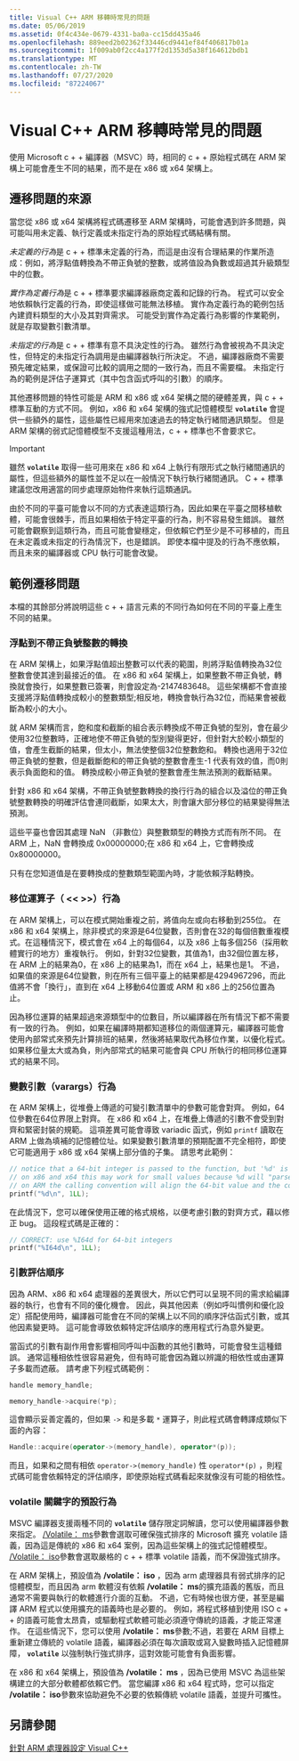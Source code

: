 ```yaml
---
title: Visual C++ ARM 移轉時常見的問題
ms.date: 05/06/2019
ms.assetid: 0f4c434e-0679-4331-ba0a-cc15dd435a46
ms.openlocfilehash: 889eed2b02362f33446cd9441ef84f406817b01a
ms.sourcegitcommit: 1f009ab0f2cc4a177f2d1353d5a38f164612bdb1
ms.translationtype: MT
ms.contentlocale: zh-TW
ms.lasthandoff: 07/27/2020
ms.locfileid: "87224067"
---
```

# <a name="common-visual-c-arm-migration-issues"></a>Visual C++ ARM 移轉時常見的問題

使用 Microsoft c + + 編譯器（MSVC）時，相同的 c + + 原始程式碼在 ARM 架構上可能會產生不同的結果，而不是在 x86 或 x64 架構上。

## <a name="sources-of-migration-issues"></a>遷移問題的來源

當您從 x86 或 x64 架構將程式碼遷移至 ARM 架構時，可能會遇到許多問題，與可能叫用未定義、執行定義或未指定行為的原始程式碼結構有關。

*未定義的行為*是 c + + 標準未定義的行為，而這是由沒有合理結果的作業所造成：例如，將浮點值轉換為不帶正負號的整數，或將值設為負數或超過其升級類型中的位數。

*實作為定義行為*是 c + + 標準要求編譯器廠商定義和記錄的行為。 程式可以安全地依賴執行定義的行為，即使這樣做可能無法移植。 實作為定義行為的範例包括內建資料類型的大小及其對齊需求。 可能受到實作為定義行為影響的作業範例，就是存取變數引數清單。

*未指定的行為*是 c + + 標準有意不具決定性的行為。 雖然行為會被視為不具決定性，但特定的未指定行為調用是由編譯器執行所決定。 不過，編譯器廠商不需要預先確定結果，或保證可比較的調用之間的一致行為，而且不需要檔。 未指定行為的範例是評估子運算式（其中包含函式呼叫的引數）的順序。

其他遷移問題的特性可能是 ARM 和 x86 或 x64 架構之間的硬體差異，與 c + + 標準互動的方式不同。 例如，x86 和 x64 架構的強式記憶體模型 **`volatile`** 會提供一些額外的屬性，這些屬性已經用來加速過去的特定執行緒間通訊類型。 但是 ARM 架構的弱式記憶體模型不支援這種用法，c + + 標準也不會要求它。

> [!IMPORTANT]
> 雖然 **`volatile`** 取得一些可用來在 x86 和 x64 上執行有限形式之執行緒間通訊的屬性，但這些額外的屬性並不足以在一般情況下執行執行緒間通訊。 C + + 標準建議您改用適當的同步處理原始物件來執行這類通訊。

由於不同的平臺可能會以不同的方式表達這類行為，因此如果在平臺之間移植軟體，可能會很棘手，而且如果相依于特定平臺的行為，則不容易發生錯誤。 雖然可能會觀察到這類行為，而且可能會變穩定，但依賴它們至少是不可移植的，而且在未定義或未指定的行為情況下，也是錯誤。 即使本檔中提及的行為不應依賴，而且未來的編譯器或 CPU 執行可能會改變。

## <a name="example-migration-issues"></a>範例遷移問題

本檔的其餘部分將說明這些 c + + 語言元素的不同行為如何在不同的平臺上產生不同的結果。

### <a name="conversion-of-floating-point-to-unsigned-integer"></a>浮點到不帶正負號整數的轉換

在 ARM 架構上，如果浮點值超出整數可以代表的範圍，則將浮點值轉換為32位整數會使其達到最接近的值。 在 x86 和 x64 架構上，如果整數不帶正負號，轉換就會換行，如果整數已簽署，則會設定為-2147483648。 這些架構都不會直接支援將浮點值轉換成較小的整數類型;相反地，轉換會執行為32位，而結果會被截斷為較小的大小。

就 ARM 架構而言，飽和度和截斷的組合表示轉換成不帶正負號的型別，會在最少使用32位整數時，正確地使不帶正負號的型別變得更好，但針對大於較小類型的值，會產生截斷的結果，但太小，無法使整個32位整數飽和。 轉換也適用于32位帶正負號的整數，但是截斷飽和的帶正負號的整數會產生-1 代表有效的值，而0則表示負面飽和的值。 轉換成較小帶正負號的整數會產生無法預測的截斷結果。

針對 x86 和 x64 架構，不帶正負號整數轉換的換行行為的組合以及溢位的帶正負號整數轉換的明確評估會連同截斷，如果太大，則會讓大部分移位的結果變得無法預測。

這些平臺也會因其處理 NaN （非數位）與整數類型的轉換方式而有所不同。 在 ARM 上，NaN 會轉換成 0x00000000;在 x86 和 x64 上，它會轉換成0x80000000。

只有在您知道值是在要轉換成的整數類型範圍內時，才能依賴浮點轉換。

### <a name="shift-operator---behavior"></a>移位運算子（ \<\< >>）行為

在 ARM 架構上，可以在模式開始重複之前，將值向左或向右移動到255位。 在 x86 和 x64 架構上，除非模式的來源是64位變數，否則會在32的每個倍數重複模式。在這種情況下，模式會在 x64 上的每個64，以及 x86 上每多個256（採用軟體實行的地方）重複執行。 例如，針對32位變數，其值為1，由32個位置左移，在 ARM 上的結果為0，在 x86 上的結果為1，而在 x64 上，結果也是1。 不過，如果值的來源是64位變數，則在所有三個平臺上的結果都是4294967296，而此值將不會「換行」，直到在 x64 上移動64位置或 ARM 和 x86 上的256位置為止。

因為移位運算的結果超過來源類型中的位數目，所以編譯器在所有情況下都不需要有一致的行為。 例如，如果在編譯時期都知道移位的兩個運算元，編譯器可能會使用內部常式來預先計算排班的結果，然後將結果取代為移位作業，以優化程式。 如果移位量太大或為負，則內部常式的結果可能會與 CPU 所執行的相同移位運算式的結果不同。

### <a name="variable-arguments-varargs-behavior"></a>變數引數（varargs）行為

在 ARM 架構上，從堆疊上傳遞的可變引數清單中的參數可能會對齊。 例如，64位參數在64位界限上對齊。 在 x86 和 x64 上，在堆疊上傳遞的引數不會受到對齊和緊密封裝的規範。 這項差異可能會導致 variadic 函式，例如 `printf` 讀取在 ARM 上做為填補的記憶體位址。如果變數引數清單的預期配置不完全相符，即使它可能適用于 x86 或 x64 架構上部分值的子集。 請思考此範例：

```C
// notice that a 64-bit integer is passed to the function, but '%d' is used to read it.
// on x86 and x64 this may work for small values because %d will "parse" the low-32 bits of the argument.
// on ARM the calling convention will align the 64-bit value and the code will print a random value
printf("%d\n", 1LL);
```

在此情況下，您可以確保使用正確的格式規格，以便考慮引數的對齊方式，藉以修正 bug。 這段程式碼是正確的：

```C
// CORRECT: use %I64d for 64-bit integers
printf("%I64d\n", 1LL);
```

### <a name="argument-evaluation-order"></a>引數評估順序

因為 ARM、x86 和 x64 處理器的差異很大，所以它們可以呈現不同的需求給編譯器的執行，也會有不同的優化機會。 因此，與其他因素（例如呼叫慣例和優化設定）搭配使用時，編譯器可能會在不同的架構上以不同的順序評估函式引數，或其他因素變更時。 這可能會導致依賴特定評估順序的應用程式行為意外變更。

當函式的引數有副作用會影響相同呼叫中函數的其他引數時，可能會發生這種錯誤。 通常這種相依性很容易避免，但有時可能會因為難以辨識的相依性或由運算子多載而遮蔽。 請考慮下列程式碼範例：

```cpp
handle memory_handle;

memory_handle->acquire(*p);
```

這會顯示妥善定義的，但如果 `->` 和是多載 `*` 運算子，則此程式碼會轉譯成類似下面的內容：

```cpp
Handle::acquire(operator->(memory_handle), operator*(p));
```

而且，如果和之間有相依 `operator->(memory_handle)` 性 `operator*(p)` ，則程式碼可能會依賴特定的評估順序，即使原始程式碼看起來就像沒有可能的相依性。

### <a name="volatile-keyword-default-behavior"></a>volatile 關鍵字的預設行為

MSVC 編譯器支援兩種不同的 **`volatile`** 儲存限定詞解讀，您可以使用編譯器參數來指定。 [/Volatile： ms](reference/volatile-volatile-keyword-interpretation.md)參數會選取可確保強式排序的 Microsoft 擴充 volatile 語義，因為這是傳統的 x86 和 x64 案例，因為這些架構上的強式記憶體模型。 [/Volatile： iso](reference/volatile-volatile-keyword-interpretation.md)參數會選取嚴格的 c + + 標準 volatile 語義，而不保證強式排序。

在 ARM 架構上，預設值為 **/volatile： iso** ，因為 arm 處理器具有弱式排序的記憶體模型，而且因為 arm 軟體沒有依賴 **/volatile： ms**的擴充語義的舊版，而且通常不需要與執行的軟體進行介面的互動。 不過，它有時候也很方便，甚至是編譯 ARM 程式以使用擴充的語義時也是必要的。 例如，將程式移植到使用 ISO c + + 的語義可能會太昂貴，或驅動程式軟體可能必須遵守傳統的語義，才能正常運作。 在這些情況下，您可以使用 **/volatile： ms**參數;不過，若要在 ARM 目標上重新建立傳統的 volatile 語義，編譯器必須在每次讀取或寫入變數時插入記憶體屏障， **`volatile`** 以強制執行強式排序，這對效能可能會有負面影響。

在 x86 和 x64 架構上，預設值為 **/volatile： ms** ，因為已使用 MSVC 為這些架構建立的大部分軟體都依賴它們。 當您編譯 x86 和 x64 程式時，您可以指定 **/volatile： iso**參數來協助避免不必要的依賴傳統 volatile 語義，並提升可攜性。

## <a name="see-also"></a>另請參閱

[針對 ARM 處理器設定 Visual C++](configuring-programs-for-arm-processors-visual-cpp.md)
